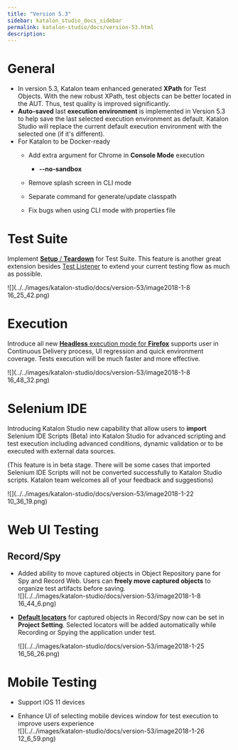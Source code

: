 ```yaml
---
title: "Version 5.3" 
sidebar: katalon_studio_docs_sidebar
permalink: katalon-studio/docs/version-53.html 
description: 
---
```

General
=======

*   In version 5.3, Katalon team enhanced generated **XPath** for Test Objects. With the new robust XPath, test objects can be better located in the AUT. Thus, test quality is improved significantly. 
*   **Auto-saved** last **execution environment** is implemented in Version 5.3 to help save the last selected execution environment as default. Katalon Studio will replace the current default execution environment with the selected one (if it's different).
*   For Katalon to be Docker-ready  
    *   Add extra argument for Chrome in **Console Mode** execution
        *   **--no-sandbox**
    *   Remove splash screen in CLI mode
        
    *   Separate command for generate/update classpath
    *   Fix bugs when using CLI mode with properties file

Test Suite
==========

Implement [**Setup** / **Teardown**](https://docs.katalon.com/pages/viewpage.action?pageId=12419091) for Test Suite. This feature is another great extension besides [Test Listener](https://docs.katalon.com/pages/viewpage.action?pageId=5126383) to extend your current testing flow as much as possible.

![](../../images/katalon-studio/docs/version-53/image2018-1-8 16_25_42.png)

Execution
=========

Introduce all new [**Headless** execution mode for **Firefox**](https://www.katalon.com/resources-center/tutorials/headless-browsers-execution/)  supports user in Continuous Delivery process, UI regression and quick environment coverage. Tests execution will be much faster and more effective.

![](../../images/katalon-studio/docs/version-53/image2018-1-8 16_48_32.png)

Selenium IDE
============

Introducing Katalon Studio new capability that allow users to **import** Selenium IDE Scripts (Beta) into Katalon Studio for advanced scripting and test execution including advanced conditions, dynamic validation or to be executed with external data sources. 

(This feature is in beta stage. There will be some cases that imported Selenium IDE Scripts will not be converted successfully to Katalon Studio scripts. Katalon team welcomes all of your feedback and suggestions)

![](../../images/katalon-studio/docs/version-53/image2018-1-22 10_36_19.png)

Web UI Testing
==============

Record/Spy
----------

*   Added ability to move captured objects in Object Repository pane for Spy and Record Web. Users can **freely move captured objects** to organize test artifacts before saving.   
    ![](../../images/katalon-studio/docs/version-53/image2018-1-8 16_44_6.png)  
      
    
*   **[Default locators](https://docs.katalon.com/x/MwDR)** for captured objects in Record/Spy now can be set in **Project Setting**. Selected locators will be added automatically while Recording or Spying the application under test.  
      
    ![](../../images/katalon-studio/docs/version-53/image2018-1-25 16_56_26.png)

Mobile Testing
==============

*   Support iOS 11 devices  
      
    
*   Enhance UI of selecting mobile devices window for test execution to improve users experience  
    ![](../../images/katalon-studio/docs/version-53/image2018-1-26 12_6_59.png)